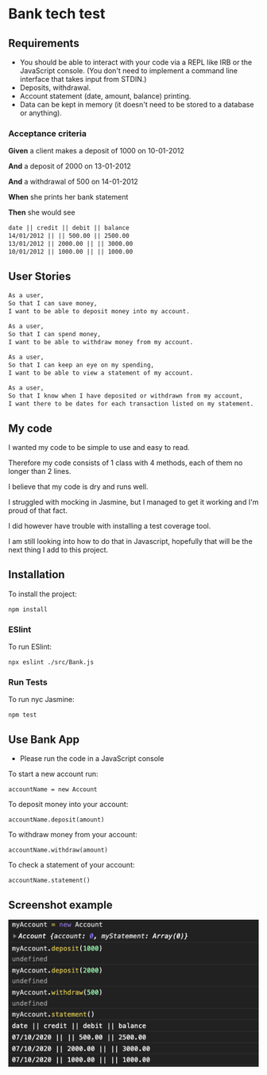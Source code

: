 # Bank tech test

## Requirements 
- You should be able to interact with your code via a REPL like IRB or the JavaScript console. (You don't need to implement a command line interface that takes input from STDIN.)
- Deposits, withdrawal.
- Account statement (date, amount, balance) printing.
- Data can be kept in memory (it doesn't need to be stored to a database or anything).


### Acceptance criteria
**Given** a client makes a deposit of 1000 on 10-01-2012

**And** a deposit of 2000 on 13-01-2012

**And** a withdrawal of 500 on 14-01-2012

**When** she prints her bank statement

**Then** she would see
```
date || credit || debit || balance
14/01/2012 || || 500.00 || 2500.00
13/01/2012 || 2000.00 || || 3000.00
10/01/2012 || 1000.00 || || 1000.00
```

## User Stories

```
As a user,
So that I can save money,
I want to be able to deposit money into my account.
```
```
As a user,
So that I can spend money,
I want to be able to withdraw money from my account.
```
```
As a user,
So that I can keep an eye on my spending,
I want to be able to view a statement of my account.
```
```
As a user,
So that I know when I have deposited or withdrawn from my account,
I want there to be dates for each transaction listed on my statement.
```

## My code

I wanted my code to be simple to use and easy to read. 

Therefore my code consists of 1 class with 4 methods, each of them no longer than 2 lines. 

I believe that my code is dry and runs well.

I struggled with mocking in Jasmine, but I managed to get it working and I'm proud of that fact.

I did however have trouble with installing a test coverage tool.

I am still looking into how to do that in Javascript, hopefully that will be the next thing I add to this project. 

## Installation

To install the project:
```
npm install
```
### ESlint
To run ESlint:
```
npx eslint ./src/Bank.js
```
### Run Tests
To run nyc Jasmine:
```
npm test
```

## Use Bank App

- Please run the code in a JavaScript console

To start a new account run:
```
accountName = new Account
```
To deposit money into your account:
```
accountName.deposit(amount)
```
To withdraw money from your account:
```
accountName.withdraw(amount)
```
To check a statement of your account:
```
accountName.statement()
```
## Screenshot example

![Bank app screenshot](./img/bankapp.png)

